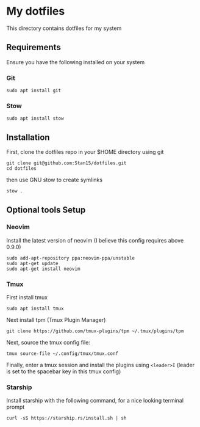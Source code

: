 # My dotfiles
This directory contains dotfiles for my system

## Requirements
Ensure you have the following installed on your system

### Git
```
sudo apt install git
```

### Stow
```
sudo apt install stow
```

## Installation
First, clone the dotfiles repo in your $HOME directory using git
```
git clone git@github.com:Stan15/dotfiles.git
cd dotfiles
```
then use GNU stow to create symlinks
```
stow .
```

## Optional tools Setup
### Neovim
Install the latest version of neovim (I believe this config requires above 0.9.0)
```
sudo add-apt-repository ppa:neovim-ppa/unstable
sudo apt-get update
sudo apt-get install neovim
```
### Tmux
First install tmux
```
sudo apt install tmux
```

Next install tpm (Tmux Plugin Manager)
```
git clone https://github.com/tmux-plugins/tpm ~/.tmux/plugins/tpm
```

Next, source the tmux config file:
```
tmux source-file ~/.config/tmux/tmux.conf
```

Finally, enter a tmux session and install the plugins using `<leader>I` (leader is set to the spacebar key in this tmux config)

### Starship
Install starship with the following command, for a nice looking terminal prompt
```
curl -sS https://starship.rs/install.sh | sh
```
